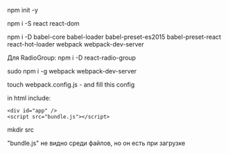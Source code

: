 npm init -y

npm i -S react react-dom

npm i -D babel-core babel-loader babel-preset-es2015 babel-preset-react react-hot-loader webpack webpack-dev-server

Для RadioGroup: npm i -D react-radio-group

sudo npm i -g webpack webpack-dev-server

touch webpack.config.js - and fill this config

in html include:

    <div id="app" />
    <script src="bundle.js"></script>

mkdir src

"bundle.js" не видно среди файлов, но он есть при загрузке
